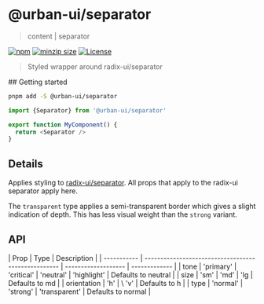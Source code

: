 # @urban-ui/separator

> content | separator

[![npm](https://img.shields.io/npm/v/@urban-ui/separator?style=flat-square)](https://www.npmjs.com/package/@urban-ui/separator)
[![minzip size](https://img.shields.io/bundlephobia/minzip/@urban-ui/separator?style=flat-square)](https://bundlephobia.com/result?p=@urban-ui/separator)
[![License](https://img.shields.io/github/license/mattstyles/urban-ui.svg?style=flat-square)](https://github.com/mattstyles/urban-ui/blob/master/license.md)

> Styled wrapper around radix-ui/separator

## Getting started

```sh
pnpm add -S @urban-ui/separator
```

```js
import {Separator} from '@urban-ui/separator'

export function MyComponent() {
  return <Separator />
}
```

## Details

Applies styling to [radix-ui/separator](https://www.radix-ui.com/docs/primitives/components/separator). All props that apply to the radix-ui separator apply here.

The `transparent` type applies a semi-transparent border which gives a slight indication of depth. This has less visual weight than the `strong` variant.

## API

| Prop        | Type                                                | Description         |
| ----------- | --------------------------------------------------- | ------------------- | ------------- |
| tone        | 'primary' \| 'critical' \| 'neutral' \| 'highlight' | Defaults to neutral |
| size        | 'sm' \| 'md' \| 'lg                                 | Defaults to md      |
| orientation | 'h'                                                 | \ 'v'               | Defaults to h |
| type        | 'normal' \| 'strong' \| 'transparent'               | Defaults to normal  |
